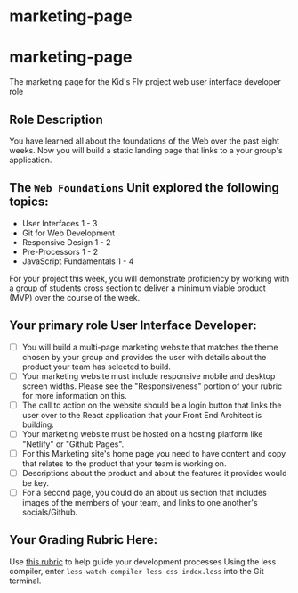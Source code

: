 # marketing-page

# marketing-page
The marketing page for the Kid's Fly project
web user interface developer role
## **Role Description**
You have learned all about the foundations of the Web over the past eight weeks. Now you will build a static landing page that links to a your group's application.
## **The `Web Foundations` Unit explored the following topics:**
- User Interfaces 1 - 3
- Git for Web Development
- Responsive Design 1 - 2
- Pre-Processors 1 - 2
- JavaScript Fundamentals 1 - 4

For your project this week, you will demonstrate proficiency by working with a group of students cross section to deliver a minimum viable product (MVP) over the course of the week.
## **Your primary role User Interface Developer:**
- [ ]  You will build a multi-page marketing website that matches the theme chosen by your group and provides the user with details about the product your team has selected to build.
- [ ]  Your marketing website must include responsive mobile and desktop screen widths. Please see the "Responsiveness" portion of your rubric for more information on this.
- [ ]  The call to action on the website should be a login button that links the user over to the React application that your Front End Architect is building.
- [ ]  Your marketing website must be hosted on a hosting platform like "Netlify" or "Github Pages".
- [ ]  For this Marketing site's home page you need to have content and copy that relates to the product that your team is working on.
- [ ]  Descriptions about the product and about the features it provides would be key.
- [ ]  For a second page, you could do an about us section that includes images of the members of your team, and links to one another's socials/Github.
## Your Grading Rubric Here:
Use [this rubric](https://www.notion.so/a46116338c574ad49d10a142cd79ed57?v=aece62797cea420b861d4913051d0761) to help guide your development processes
Using the less compiler, enter `less-watch-compiler less css index.less` into the Git terminal.